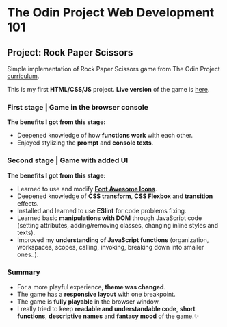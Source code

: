 # The Odin Project Web Development 101
## Project: Rock Paper Scissors
Simple implementation of Rock Paper Scissors game from The Odin Project [curriculum](https://www.theodinproject.com/paths/foundations/courses/foundations/lessons/rock-paper-scissors).

This is my first **HTML/CSS/JS** project. **Live version** of the game is [here](https://mummuro.github.io/SSB/).
### First stage | Game in the browser console
**The benefits I got from this stage:**
* Deepened knowledge of how **functions work** with each other.
* Enjoyed stylizing the **prompt** and **console texts**.

### Second stage | Game with added UI
**The benefits I got from this stage:**
* Learned to use and modify **[Font Awesome Icons](https://fontawesome.com/)**.
* Deepened knowledge of **CSS transform**, **CSS Flexbox** and **transition** effects.
* Installed and learned to use **ESlint** for code problems fixing.
* Learned basic **manipulations with DOM** through JavaScript code (setting attributes, adding/removing classes, changing inline styles and texts).
* Improved my **understanding of JavaScript functions** (organization, workspaces, scopes, calling, invoking, breaking down into smaller ones..).

### Summary
* For a more playful experience, **theme was changed**.
* The game has a **responsive layout** with one breakpoint.
* The game is **fully playable** in the browser window.
* I really tried to keep **readable and understandable code**, **short functions**, **descriptive names** and **fantasy mood** of the game.✨
